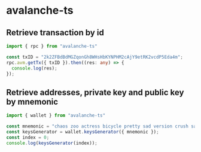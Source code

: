 # avalanche-ts

## Retrieve transaction  by id
```typescript
import { rpc } from "avalanche-ts"

const txID = "2k2ZFBdBdMGZqonGh8WHsHbKYNPHM2cAjY9etRK2vcdP5Eda4m";
rpc.avm.getTx({ txID }).then((res: any) => {
  console.log(res);
});
```

## Retrieve addresses, private key and public key by mnemonic
```typescript
import { wallet } from "avalanche-ts"

const mnemonic = "chaos zoo actress bicycle pretty sad version crush sail trim found syrup wealth employ exercise...";
const keysGenerator = wallet.keysGenerator({ mnemonic });
const index = 0;
console.log(keysGenerator(index));
```

